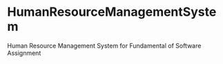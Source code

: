 # HumanResourceManagementSystem
Human Resource Management System for Fundamental of Software Assignment
